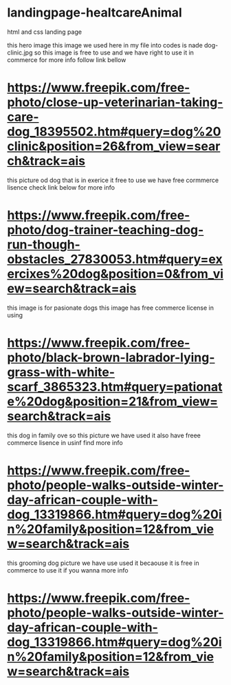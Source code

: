 # landingpage-healtcareAnimal
html and css landing page 

this hero image this image we used here in my file into codes is nade dog-clinic.jpg
so this image is free to use and we have right to use it in commerce 
for more info follow link bellow

# https://www.freepik.com/free-photo/close-up-veterinarian-taking-care-dog_18395502.htm#query=dog%20clinic&position=26&from_view=search&track=ais

this  picture od dog that is in exerice it free to use we have free cormmerce lisence check link below for more info
# https://www.freepik.com/free-photo/dog-trainer-teaching-dog-run-though-obstacles_27830053.htm#query=exercixes%20dog&position=0&from_view=search&track=ais

this image is for pasionate dogs this image has free commerce license in using

# https://www.freepik.com/free-photo/black-brown-labrador-lying-grass-with-white-scarf_3865323.htm#query=pationate%20dog&position=21&from_view=search&track=ais

this dog in family ove so this picture we have used it also have freee commerce lisence in usinf find more info 

# https://www.freepik.com/free-photo/people-walks-outside-winter-day-african-couple-with-dog_13319866.htm#query=dog%20in%20family&position=12&from_view=search&track=ais

this grooming dog picture we have use used it becaouse it is free in commerce to use it if you wanna more info 

# https://www.freepik.com/free-photo/people-walks-outside-winter-day-african-couple-with-dog_13319866.htm#query=dog%20in%20family&position=12&from_view=search&track=ais